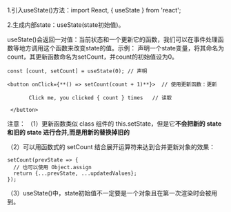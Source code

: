 1.引入useState()方法：import React, { useState } from 'react';

2.生成内部state：useState(state初始值)。

useState()会返回一对值：当前状态和一个更新它的函数，我们可以在事件处理函数等地方调用这个函数来改变state的值。示例： 声明一个state变量，将其命名为count，其更新函数命名为setCount，并count的初始值设为0。

```
const [count, setCount] = useState(0); // 声明

<button onClick={**() => setCount(count + 1)**}>  // 使用更新函数：更新        		

​		Click me, you clicked { count } times   // 读取      		    

 </button>
```


注意：
（1）更新函数类似 class 组件的 this.setState，但是它**不会把新的 state 和旧的 state 进行合并,而是用新的替换掉旧的**

（2）可以用函数式的 setCount 结合展开运算符来达到合并更新对象的效果：
```
setCount(prevState => {
  // 也可以使用 Object.assign
  return {...prevState, ...updatedValues};
});
```

（3）useState()中，state初始值不一定要是一个对象且在第一次渲染时会被用到。
